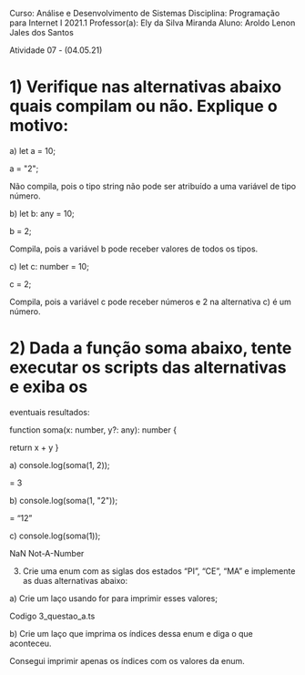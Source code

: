 Curso: Análise e Desenvolvimento de Sistemas
Disciplina: Programação para Internet I 2021.1
Professor(a): Ely da Silva Miranda
Aluno: Aroldo Lenon Jales dos Santos

Atividade 07 - (04.05.21)

# 1) Verifique nas alternativas abaixo quais compilam ou não. Explique o motivo:

a) let a = 10;

a = "2";

Não compila,  pois o tipo string não pode ser atribuído a uma variável de tipo número.

b) let b: any = 10;

b = 2;

Compila, pois a variável b pode receber valores de todos os tipos.

c) let c: number = 10;

c = 2;

Compila, pois a variável c pode receber números e 2 na alternativa c) é um número.

# 2) Dada a função soma abaixo, tente executar os scripts das alternativas e exiba os
eventuais resultados:

function soma(x: number, y?: any): number {

return x + y
}

a) console.log(soma(1, 2));

= 3

b) console.log(soma(1, "2"));

= “12”

c) console.log(soma(1));

NaN Not-A-Number

3) Crie uma enum com as siglas dos estados “PI”, “CE”, “MA” e implemente as duas
alternativas abaixo:

a) Crie um laço usando for para imprimir esses valores;

Codigo 3_questao_a.ts

b) Crie um laço que imprima os índices dessa enum e diga o que aconteceu.

Consegui imprimir apenas os índices com os valores da enum.

